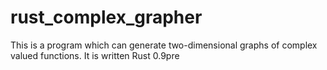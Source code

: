 rust_complex_grapher
====================

This is a program which can generate two-dimensional graphs of complex valued functions.  It is written Rust 0.9pre
